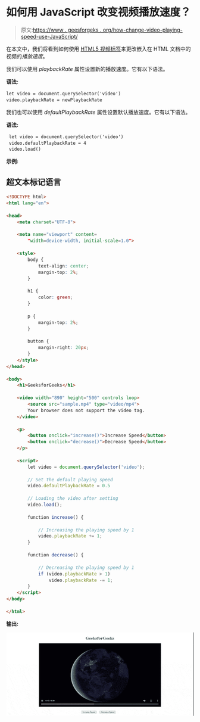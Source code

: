 # 如何用 JavaScript 改变视频播放速度？

> 原文:[https://www . geesforgeks . org/how-change-video-playing-speed-use-JavaScript/](https://www.geeksforgeeks.org/how-to-change-video-playing-speed-using-javascript/)

在本文中，我们将看到如何使用 [HTML5 视频标签](https://www.geeksforgeeks.org/html5-video/)来更改嵌入在 HTML 文档中的视频的*播放速度*。

我们可以使用 *playbackRate* 属性设置新的播放速度。它有以下语法。

**语法:**

```html
let video = document.querySelector('video')
video.playbackRate = newPlaybackRate
```

我们也可以使用 *defaultPlaybackRate* 属性设置默认播放速度。它有以下语法。

**语法:**

```html
 let video = document.querySelector('video')
 video.defaultPlaybackRate = 4
 video.load()
```

**示例:**

## 超文本标记语言

```html
<!DOCTYPE html>
<html lang="en">

<head>
    <meta charset="UTF-8">

    <meta name="viewport" content=
        "width=device-width, initial-scale=1.0">

    <style>
        body {
            text-align: center;
            margin-top: 2%;
        }

        h1 {
            color: green;
        }

        p {
            margin-top: 2%;
        }

        button {
            margin-right: 20px;
        }
    </style>
</head>

<body>
    <h1>GeeksforGeeks</h1>

    <video width="890" height="500" controls loop>
        <source src="sample.mp4" type="video/mp4">
        Your browser does not support the video tag.
    </video>

    <p>
        <button onclick="increase()">Increase Speed</button>
        <button onclick="decrease()">Decrease Speed</button>
    </p>

    <script>
        let video = document.querySelector('video');

        // Set the default playing speed
        video.defaultPlaybackRate = 0.5

        // Loading the video after setting 
        video.load();

        function increase() {

            // Increasing the playing speed by 1
            video.playbackRate += 1;
        }

        function decrease() {

            // Decreasing the playing speed by 1
            if (video.playbackRate > 1)
                video.playbackRate -= 1;
        }
    </script>
</body>

</html>
```

**输出:**

![](img/f3d03739ee43ca6a19923c9c6bbf7acb.png)